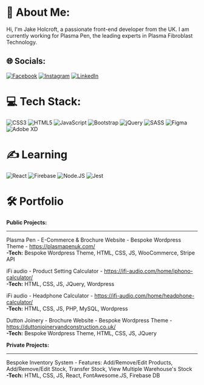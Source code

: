 # 💫 About Me:
Hi, I'm Jake Holcroft, a passionate front-end developer from the UK. I am currently working for Plasma Pen, the leading experts in Plasma Fibroblast Technology.


## 🌐 Socials:
[![Facebook](https://img.shields.io/badge/Facebook-%231877F2.svg?logo=Facebook&logoColor=white)](https://facebook.com/jake.holcroft.1) [![Instagram](https://img.shields.io/badge/Instagram-%23E4405F.svg?logo=Instagram&logoColor=white)](https://instagram.com/jakeholcr) [![LinkedIn](https://img.shields.io/badge/LinkedIn-%230077B5.svg?logo=linkedin&logoColor=white)](https://linkedin.com/in/jake-holcroft)

# 💻 Tech Stack:
![CSS3](https://img.shields.io/badge/css3-%231572B6.svg?style=for-the-badge&logo=css3&logoColor=white) ![HTML5](https://img.shields.io/badge/html5-%23E34F26.svg?style=for-the-badge&logo=html5&logoColor=white) ![JavaScript](https://img.shields.io/badge/javascript-%23323330.svg?style=for-the-badge&logo=javascript&logoColor=%23F7DF1E) ![Bootstrap](https://img.shields.io/badge/bootstrap-%23563D7C.svg?style=for-the-badge&logo=bootstrap&logoColor=white)  ![jQuery](https://img.shields.io/badge/jquery-%230769AD.svg?style=for-the-badge&logo=jquery&logoColor=white) ![SASS](https://img.shields.io/badge/SASS-hotpink.svg?style=for-the-badge&logo=SASS&logoColor=white) ![Figma](https://img.shields.io/badge/figma-%23F24E1E.svg?style=for-the-badge&logo=figma&logoColor=white) ![Adobe XD](https://img.shields.io/badge/Adobe%20XD-470137?style=for-the-badge&logo=Adobe%20XD&logoColor=#FF61F6)

# ✍️ Learning
![React](https://img.shields.io/badge/react-%2320232a.svg?style=for-the-badge&logo=react&logoColor=%2361DAFB) ![Firebase](https://img.shields.io/badge/firebase-%23039BE5.svg?style=for-the-badge&logo=firebase)  ![Node.JS ](https://img.shields.io/badge/node.js-%231572B6.svg?style=for-the-badge&logo=node.js&logoColor=white) ![Jest](https://img.shields.io/badge/jest-%231572B6.svg?style=for-the-badge&logo=jest&logoColor=white)

# 🛠️ Portfolio
<strong>Public Projects:</strong><br/>
<hr>

Plasma Pen - E-Commerce & Brochure Website - Bespoke Wordpress Theme - https://plasmapenuk.com/<br/>
<strong>-Tech:</strong> Bespoke Wordpress Theme, HTML, CSS, JS, WooCommerce, Stripe API 


iFi audio - Product Setting Calculator - https://ifi-audio.com/home/iphono-calculator/<br/>
<strong>-Tech:</strong> HTML, CSS, JS, JQuery, Wordpress


iFi audio - Headphone Calculator - https://ifi-audio.com/home/headphone-calculator/<br/>
<strong>-Tech:</strong> HTML, CSS, JS, PHP, MySQL, Wordpress


Dutton Joinery - Brochure Website - Bespoke Wordpress Theme - https://duttonjoineryandconstruction.co.uk/<br/>
<strong>-Tech:</strong> Bespoke Wordpress Theme, HTML, CSS, JS, JQuery


<strong>Private Projects:</strong><br/>
<hr>
Bespoke Inventory System - Features: Add/Remove/Edit Products, Add/Remove/Edit Stock, Transfer Stock, View Multiple Warehouse's Stock <br/>
<strong>-Tech:</strong> HTML, CSS, JS, React, FontAwesome.JS, Firebase DB

